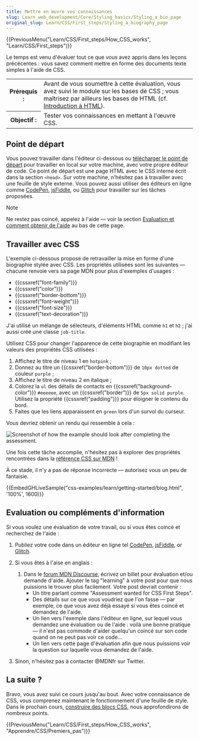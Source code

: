 ```yaml
---
title: Mettre en œuvre vos connaissances
slug: Learn_web_development/Core/Styling_basics/Styling_a_bio_page
original_slug: Learn/CSS/First_steps/Styling_a_biography_page
---
```


{{PreviousMenu("Learn/CSS/First_steps/How_CSS_works", "Learn/CSS/First_steps")}}

Le temps est venu d'évaluer tout ce que vous avez appris dans les leçons précécentes : vous savez comment mettre en forme des documents texte simples à l'aide de CSS.

<table class="standard-table">
  <tbody>
    <tr>
      <th scope="row">Prérequis :</th>
      <td>
        Avant de vous soumettre à cette évaluation, vous avez suivi le module
        sur les bases de CSS ; vous maîtrisez par ailleurs les bases de HTML
        (cf. <a href="/fr/docs/Apprendre/HTML/Introduction_à_HTML"
          >Introduction à HTML</a
        >).
      </td>
    </tr>
    <tr>
      <th scope="row">Objectif :</th>
      <td>Tester vos connaissances en mettant à l'œuvre CSS.</td>
    </tr>
  </tbody>
</table>

## Point de départ

Vous pouvez travailler dans l'éditeur ci-dessous ou [télécharger le point de départ](https://github.com/mdn/css-examples/blob/master/learn/getting-started/biog-download.html/) pour travailler en local sur votre machine, avec votre propre éditeur de code. Ce point de départ est une page HTML avec le CSS interne écrit dans la section `<head>`. Sur votre machine, n'hésitez pas à travailler avec une feuille de style externe. Vous pouvez aussi utiliser des éditeurs en ligne comme [CodePen](https://codepen.io/), [jsFiddle](https://jsfiddle.net/), ou [Glitch](https://glitch.com/) pour travailler sur les tâches proposées.

> [!NOTE]
> Ne restez pas coincé, appelez à l'aide — voir la section [Evaluation et comment obtenir de l'aide](#evaluation) au bas de cette page.

## Travailler avec CSS

L'exemple ci-dessous propose de retravailler la mise en forme d'une biographie stylée avec CSS. Les propriétés utilisées sont les suivantes — chacune renvoie vers sa page MDN pour plus d'exemples d'usages :

- {{cssxref("font-family")}}
- {{cssxref("color")}}
- {{cssxref("border-bottom")}}
- {{cssxref("font-weight")}}
- {{cssxref("font-size")}}
- {{cssxref("text-decoration")}}

J'ai utilisé un mélange de sélecteurs, d'éléments HTML comme `h1` et `h2` ; j'ai aussi créé une classe `job-title`.

Utilisez CSS pour changer l'apparence de cette biographie en modifiant les valeurs des propriétés CSS utilisées :

1. Affichez le titre de niveau 1 en `hotpink` ;
2. Donnez au titre un {{cssxref("border-bottom")}} de `10px dotted` de couleur `purple` ;
3. Affichez le titre de niveau 2 en italique ;
4. Colorez la `ul` des détails de contacts en {{cssxref("background-color")}} `#eeeeee`, avec un {{cssxref("border")}} de `5px solid purple`. Utilisez la propriété {{cssxref("padding")}} pour éloigner le contenu du bord.
5. Faites que les liens apparaissent en `green` lors d'un survol du curseur.

Vous devriez obtenir un rendu qui ressemble à cela :

![Screenshot of how the example should look after completing the assessment.](learn-css-basics-assessment.png)

Une fois cette tâche accomplie, n'hésitez pas à explorer des propriétés rencontrées dans la [référence CSS sur MDN](/fr/docs/Web/CSS/Reference)&nbsp;!

À ce stade, il n'y a pas de réponse incorrecte — autorisez vous un peu de fantaisie.

{{EmbedGHLiveSample("css-examples/learn/getting-started/biog.html", '100%', 1600)}}

## Evaluation ou compléments d'information

Si vous voulez une évaluation de votre travail, ou si vous êtes coincé et recherchez de l'aide :

1. Publiez votre code dans un éditeur en ligne tel [CodePen](https://codepen.io/), [jsFiddle](https://jsfiddle.net/), or [Glitch](https://glitch.com/).
2. Si vous êtes à l'aise en anglais :
   1. Dans le [forum MDN Discourse](https://discourse.mozilla.org/c/mdn), écrivez un billet pour évaluation et/ou demande d'aide. Ajouter le tag "learning" à votre post pour que nous puissions le trouver plus facilement. Votre post devrait contenir :
      - Un titre parlant comme "Assessment wanted for CSS First Steps".
      - Des détails sur ce que vous voudriez que l'on fasse — par exemple, ce que vous avez déjà essayé si vous êtes coincé et demandez de l'aide.
      - Un lien vers l'exemple dans l'éditeur en ligne, sur lequel vous demandez une évaluation ou de l'aide : voilà une bonne pratique — il n'est pas commode d'aider quelqu'un coincé sur son code quand on ne peut pas voir ce code...
      - Un lien vers cette page d'évaluation afin que nous puissions voir la question sur laquelle vous demandez de l'aide.

3. Sinon, n'hésitez pas à contacter @MDNfr sur Twitter.

## La suite ?

Bravo, vous avez suivi ce cours jusqu'au bout. Avec votre connaissance de CSS, vous comprenez maintenant le fonctionnement d'une feuille de style. Dans le prochain cours, [construire des blocs CSS](/fr/docs/Learn_web_development/Core/Styling_basics), nous approfondirons de nombreux points.

{{PreviousMenu("Learn/CSS/First_steps/How_CSS_works", "Apprendre/CSS/Premiers_pas")}}

